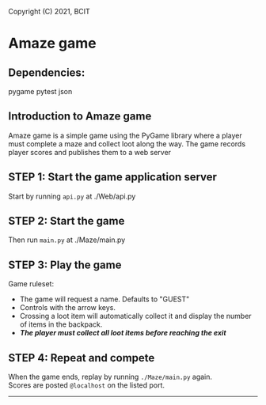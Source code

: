 Copyright (C) 2021, BCIT  

# Amaze game

## Dependencies:
pygame
pytest
json

## Introduction to Amaze game
Amaze game is a simple game using the PyGame library where a player must complete a maze and collect loot along the way. The game records player scores and publishes them to a web server

## **STEP 1**: Start the game application server
Start by running `api.py` at ./Web/api.py

## **STEP 2**: Start the game
Then run `main.py` at ./Maze/main.py

## **STEP 3**: Play the game
Game ruleset:
* The game will request a name. Defaults to "GUEST"  
* Controls with the arrow keys.  
* Crossing a loot item will automatically collect it and display the number of items in the backpack.  
* ***The player must collect all loot items before reaching the exit***

## **STEP 4**: Repeat and compete
When the game ends, replay by running `./Maze/main.py` again.  
Scores are posted `@localhost` on the listed port.

---


